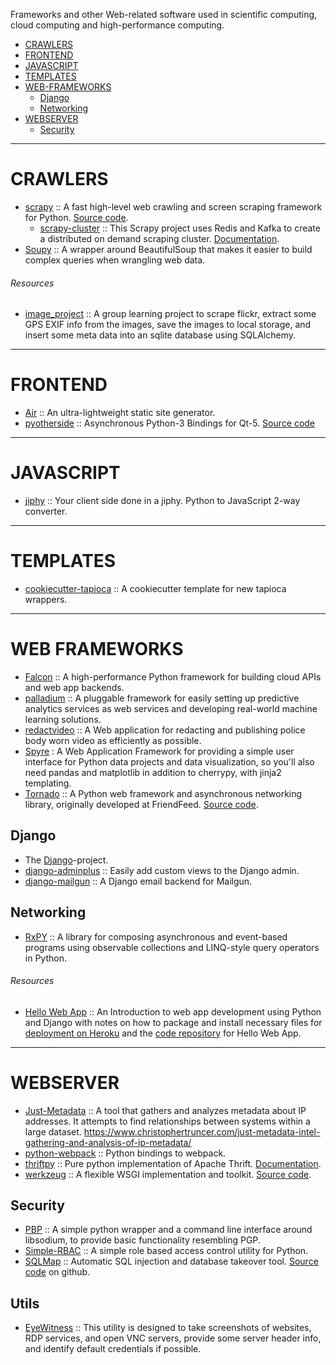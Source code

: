 Frameworks and other Web-related software used in scientific computing, cloud computing and high-performance computing.

+ [CRAWLERS](#crawlers)
+ [FRONTEND](#frontend)
+ [JAVASCRIPT](#javascript)
+ [TEMPLATES](#templates)
+ [WEB-FRAMEWORKS](#frameworks)
   + [Django](#django)
   + [Networking](#networking)
+ [WEBSERVER](#webserver)
   + [Security](#security)

----

# CRAWLERS
+ [scrapy](http://scrapy.org/) :: A fast high-level web crawling and screen scraping framework for Python. [Source code](https://github.com/scrapy/scrapy).
   + [scrapy-cluster](https://github.com/istresearch/scrapy-cluster) :: This Scrapy project uses Redis and Kafka to create a distributed on demand scraping cluster. [Documentation](http://scrapy-cluster.readthedocs.org/).
+ [Soupy](https://github.com/ChrisBeaumont/soupy) :: A wrapper around BeautifulSoup that makes it easier to build complex queries when wrangling web data.

###### Resources
+ [image_project](https://github.com/IEPUG/image_project) :: A group learning project to scrape flickr, extract some GPS EXIF info from the images, save the images to local storage, and insert some meta data into an sqlite database using SQLAlchemy.

----

# FRONTEND
+ [Air](https://github.com/audreyr/air) :: An ultra-lightweight static site generator. 
+ [pyotherside](http://thp.io/2011/pyotherside/) :: Asynchronous Python-3 Bindings for Qt-5. [Source code](https://github.com/thp/pyotherside)

----

# JAVASCRIPT
+ [jiphy](https://github.com/timothycrosley/jiphy) :: Your client side done in a jiphy. Python to JavaScript 2-way converter. 

----

# TEMPLATES
+ [cookiecutter-tapioca](https://github.com/vintasoftware/cookiecutter-tapioca) :: A cookiecutter template for new tapioca wrappers.

----

# WEB FRAMEWORKS
+ [Falcon](http://falconframework.org) :: A high-performance Python framework for building cloud APIs and web app backends.
+ [palladium](https://github.com/ottogroup/palladium) :: A pluggable framework for easily setting up predictive analytics services as web services and developing real-world machine learning solutions.
+ [redactvideo](https://github.com/seattle-police/redactvideo) :: A Web application for redacting and publishing police body worn video as efficiently as possible.
+ [Spyre](https://github.com/adamhajari/spyre) : A Web Application Framework for providing a simple user interface for Python data projects and data visualization, so you'll also need pandas and matplotlib in addition to cherrypy, with jinja2 templating. 
+ [Tornado](http://www.tornadoweb.org/) :: A Python web framework and asynchronous networking library, originally developed at FriendFeed. [Source code](https://github.com/tornadoweb/tornado).

## Django
+ The [Django](https://djangoproject.com)-project.
+ [django-adminplus](https://github.com/jsocol/django-adminplus) :: Easily add custom views to the Django admin. 
+ [django-mailgun](https://github.com/BradWhittington/django-mailgun) :: A Django email backend for Mailgun.

## Networking
+ [RxPY](https://github.com/ReactiveX/RxPY) :: A library for composing asynchronous and event-based programs using observable collections and LINQ-style query operators in Python.

###### Resources
+ [Hello Web App](http://hellowebapp.com) :: An Introduction to web app development using Python and Django with notes on how to package and install necessary files for [deployment on Heroku](https://github.com/hellowebapp/hellowebapp-deploy) and the [code repository](https://github.com/hellowebapp/hellowebapp-code) for Hello Web App.

----

# WEBSERVER 
+ [Just-Metadata](https://github.com/ChrisTruncer/Just-Metadata) :: A tool that gathers and analyzes metadata about IP addresses. It attempts to find relationships between systems within a large dataset. https://www.christophertruncer.com/just-metadata-intel-gathering-and-analysis-of-ip-metadata/ 
+ [python-webpack](https://github.com/markfinger/python-webpack) :: Python bindings to webpack. 
+ [thriftpy](https://github.com/eleme/thriftpy) :: Pure python implementation of Apache Thrift. [Documentation](https://thriftpy.readthedocs.org/).
+ [werkzeug](http://werkzeug.pocoo.org/) :: A flexible WSGI implementation and toolkit. [Source code](https://github.com/mitsuhiko/werkzeug).

## Security
+ [PBP](https://github.com/stef/pbp) :: A simple python wrapper and a command line interface around libsodium, to provide basic functionality resembling PGP. 
+ [Simple-RBAC](https://github.com/tonyseek/simple-rbac) :: A simple role based access control utility for Python. 
+ [SQLMap](http://sqlmap.org) :: Automatic SQL injection and database takeover tool. [Source code](https://github.com/sqlmapproject/sqlmap) on github.

## Utils
+ [EyeWitness](https://github.com/ChrisTruncer/EyeWitness) :: This utility is designed to take screenshots of websites, RDP services, and open VNC servers, provide some server header info, and identify default credentials if possible.

